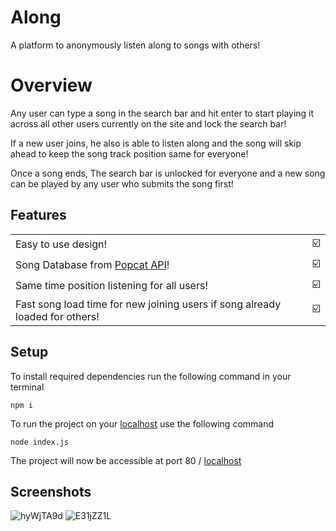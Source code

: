 # Along
A platform to anonymously listen along to songs with others!

# Overview
Any user can type a song in the search bar and hit enter to start playing it across all other users currently on the site and lock the search bar!

If a new user joins, he also is able to listen along and the song will skip ahead to keep the song track position same for everyone!

Once a song ends, The search bar is unlocked for everyone and a new song can be played by any user who submits the song first!

## Features

<table>
<tr>
   <td>Easy to use design!</td>
   <td>☑️</td>
</tr>
<tr>
   <td>Song Database from <a href="https://api.popcat.xyz">Popcat API</a>!</td>
   <td>☑️</td>
</tr>
<tr>
   <td>Same time position listening for all users!</td>
   <td>☑️</td>
</tr>
<tr>
   <td>Fast song load time for new joining users if song already loaded for others!</td>
   <td>☑️</td>
</tr>
</table>

## Setup
To install required dependencies run the following command in your terminal
```
npm i
```
To run the project on your [localhost](http://localhost) use the following command
```
node index.js
```
The project will now be accessible at port 80 / [localhost](http://localhost)
## Screenshots
![hyWjTA9d](https://user-images.githubusercontent.com/81021823/198221259-77bf9d2a-8ede-46a0-a369-57585d964107.png)
![E31jZZ1L](https://user-images.githubusercontent.com/81021823/198221422-ab6e59b6-4f92-4fb0-a9c3-a2bf4d2f1fc9.png)
